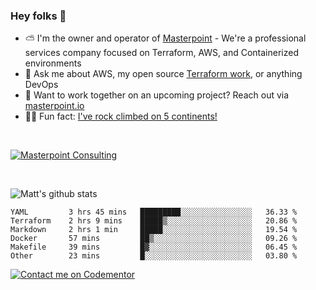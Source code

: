 

### Hey folks 👋



- ⛅️ I'm the owner and operator of [Masterpoint](https://masterpoint.io) - We're a professional services company focused on Terraform, AWS, and Containerized environments
- 💬 Ask me about AWS, my open source [Terraform work](https://github.com/masterpointio?q=terraform&type=&language=hcl), or anything DevOps
- 🔨 Want to work together on an upcoming project? Reach out via [masterpoint.io](https://masterpoint.io)
- 🧗‍♂️ Fun fact: [I've rock climbed on 5 continents!](https://www.rockandice.com/videos/weekend-whippers/weekend-whipper-gunning-for-it-on-south-six-shooter/)

<br>


[![Masterpoint Consulting](https://masterpoint-public.s3.us-west-2.amazonaws.com/Logo-medium.png)](https://masterpoint.io)

<br>


![Matt's github stats](https://github-readme-stats.vercel.app/api?username=Gowiem&count_private=true&theme=cobalt&show_icons=true)

<!--START_SECTION:waka-->

```text
YAML         3 hrs 45 mins   █████████░░░░░░░░░░░░░░░░   36.33 %
Terraform    2 hrs 9 mins    █████▒░░░░░░░░░░░░░░░░░░░   20.86 %
Markdown     2 hrs 1 min     █████░░░░░░░░░░░░░░░░░░░░   19.54 %
Docker       57 mins         ██▒░░░░░░░░░░░░░░░░░░░░░░   09.26 %
Makefile     39 mins         █▓░░░░░░░░░░░░░░░░░░░░░░░   06.45 %
Other        23 mins         █░░░░░░░░░░░░░░░░░░░░░░░░   03.80 %
```

<!--END_SECTION:waka-->

[![Contact me on Codementor](https://www.codementor.io/m-badges/gowiem/find-me-on-cm-b.svg)](https://www.codementor.io/@gowiem?refer=badge)
